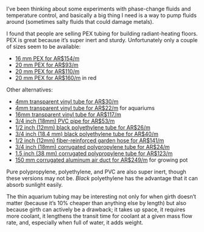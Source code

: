 I’ve been thinking about some experiments with phase-change fluids and
temperature control, and basically a big thing I need is a way to pump
fluids around (sometimes salty fluids that could damage metals).

I found that people are selling PEX tubing for building
radiant-heating floors.  PEX is great because it’s super inert and
sturdy.  Unfortunately only a couple of sizes seem to be available:

* [16 mm PEX for AR$154/m](https://articulo.mercadolibre.com.ar/MLA-855400563-cano-tubo-pex-piso-radiante-barrera-oxigeno-16-mm-fv-ofitt-c-_JM)
* [20 mm PEX for AR$93/m](https://articulo.mercadolibre.com.ar/MLA-917433094-cano-pex-bgh-piso-radiante-20mm-x-300mts-_JM)
* [20 mm PEX for AR$110/m](https://articulo.mercadolibre.com.ar/MLA-623420397-tubo-hidroflex-pex-20-mm-por-metro-piso-radiante-saladillo-_JM)
* [20 mm PEX for AR$160/m](https://articulo.mercadolibre.com.ar/MLA-860184785-cano-tubo-pex-pert-20-x-120-mts-tubotherm-_JM) in red

Other alternatives:

* [4mm transparent vinyl tube for AR$30/m](https://articulo.mercadolibre.com.ar/MLA-656333236-micro-tubo-para-conectar-gotero-de-4mm-por-10-mts-san-isidro-_JM)
* [4mm transparent vinyl tube for AR$22/m](https://articulo.mercadolibre.com.ar/MLA-691309100-50-metros-manguera-cristal-4x6-acuarios-hidroponia-envios-_JM) for aquariums
* [16mm transparent vinyl tube for AR$117/m](https://articulo.mercadolibre.com.ar/MLA-930951709-manguera-industrial-tubo-cristal-traslucido-16x20mm-tecnocom-_JM)
* [3/4 inch (18mm) PVC pipe for AR$53/m](https://articulo.mercadolibre.com.ar/MLA-673821028-cano-pvc-34-rigido-liviano-huferjo-por-3mts-_JM)
* [1/2 inch (12mm) black polyethylene tube for AR$26/m](https://articulo.mercadolibre.com.ar/MLA-912499719-cano-polietileno-manguera-12-x-rollo-50-mt-k4-agua-riego-_JM)
* [3/4 inch (18.4 mm) black polyethylene tube for AR$40/m](https://articulo.mercadolibre.com.ar/MLA-911606435-cano-polietileno-manguera-34-x-rollo-100-mt-k24-agua-riego-_JM)
* [1/2 inch (12mm) fiber-reinforced garden hose for AR$141/m](https://articulo.mercadolibre.com.ar/MLA-764443143-manguera-de-riego-30-metros-tramontina-12-flex-reforzado-_JM)
* [3/4 inch (18mm) corrugated polypropylene tube for AR$24/m](https://articulo.mercadolibre.com.ar/MLA-642927381-cano-corrugado-blanco-34-x-25mts-flexible-_JM)
* [1.5 inch (38 mm) corrugated polypropylene tube for AR$123/m](https://articulo.mercadolibre.com.ar/MLA-923905265-cano-corrugado-blanco-1-12-rollo-x-25mt-flexible-homologado-_JM)
* [150 mm corrugated aluminum air duct for AR$249/m](https://articulo.mercadolibre.com.ar/MLA-910080395-conducto-ducto-6-pulgadas-x-metro-extraccion-indoor-cogoshop-_JM) for growing pot

Pure polypropylene, polyethylene, and PVC are also super inert, though
these versions may not be.  *Black* polyethylene has the advantage
that it can absorb sunlight easily.

The thin aquarium tubing may be interesting not only for when girth
doesn’t matter (because it’s 10% cheaper than anything else by length)
but also because girth can actively be a drawback; it takes up space,
it requires more coolant, it lengthens the transit time for coolant at
a given mass flow rate, and, especially when full of water, it adds
weight.
